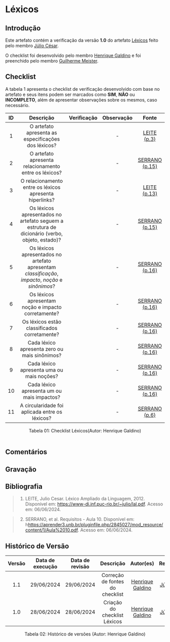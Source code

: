 # Léxicos

## Introdução

Este artefato contém a verificação da versão **1.0** do artefato [Léxicos](https://requisitos-de-software.github.io/2024.1-Consumidor.gov/Modelagem/lexicos/) feito pelo membro [Júlio César](https://github.com/Julio1099).

O checklist foi desenvolvido pelo membro [Henrique Galdino](https://github.com/hgaldino05) e foi preenchido pelo membro [Guilherme Meister](https://github.com/gmeister18).

## Checklist

A tabela 1 apresenta o checklist de verificação desenvolvido com base no artefato e seus itens podem ser marcados como **SIM**, **NÃO** ou **INCOMPLETO**, além de apresentar observações sobre os mesmos, caso necessário.

| ID | Descrição | Verificação | Observação | Fonte |
| :--: | :-----: | :---------: | :--------: | :----:|
| 1 | O artefato apresenta as especificações dos léxicos? |  | - | [LEITE (p.3)](https://raw.githubusercontent.com/Requisitos-de-Software/2024.1-Consumidor.gov/main/assets/img/fontes/henrique/Lexico-1.png) |
| 2 | O artefato apresenta relacionamento entre os léxicos? |  | - | [SERRANO (p.15)](https://raw.githubusercontent.com/Requisitos-de-Software/2024.1-Consumidor.gov/main/assets/img/fontes/henrique/Lexico-1-2-3.png) |
| 3 | O relacionamento entre os léxicos apresenta hiperlinks? |  | - | [LEITE (p.13)](https://raw.githubusercontent.com/Requisitos-de-Software/2024.1-Consumidor.gov/main/assets/img/fontes/henrique/Lexico-1-2-3.png) |
| 4 | Os léxicos apresentados no artefato seguem a estrutura de dicionário (verbo, objeto, estado)? |  | - |[SERRANO (p.15)](https://raw.githubusercontent.com/Requisitos-de-Software/2024.1-Consumidor.gov/main/assets/img/fontes/henrique/Lexico-4.png) |
| 5 | Os léxicos apresentados no artefato apresentam *classificação*, *impacto*, *noção* e *sinônimos*? |  | - | [SERRANO (p.16)](https://raw.githubusercontent.com/Requisitos-de-Software/2024.1-Consumidor.gov/main/assets/img/fontes/henrique/Lexico-5a10.png) |
| 6 | Os léxicos apresentam noção e impacto corretamente? |  | - | [SERRANO (p.16)](https://raw.githubusercontent.com/Requisitos-de-Software/2024.1-Consumidor.gov/main/assets/img/fontes/henrique/Lexico-5a10.png) |
| 7 | Os léxicos estão classificados corretamente? |  | - | [SERRANO (p.16)](https://raw.githubusercontent.com/Requisitos-de-Software/2024.1-Consumidor.gov/main/assets/img/fontes/henrique/Lexico-5a10.png) |
| 8 | Cada léxico apresenta zero ou mais sinônimos? |  | - | [SERRANO (p.16)](https://raw.githubusercontent.com/Requisitos-de-Software/2024.1-Consumidor.gov/main/assets/img/fontes/henrique/Lexico-5a10.png) |
| 9 | Cada léxico apresenta uma ou mais noções? |  | - | [SERRANO (p.16)](https://raw.githubusercontent.com/Requisitos-de-Software/2024.1-Consumidor.gov/main/assets/img/fontes/henrique/Lexico-5a10.png) |
| 10 | Cada léxico apresenta um ou mais impactos? |  | - | [SERRANO (p.16)](https://raw.githubusercontent.com/Requisitos-de-Software/2024.1-Consumidor.gov/main/assets/img/fontes/henrique/Lexico-5a10.png) |
| 11 | A circularidade foi aplicada entre os léxicos? |  | - | [SERRANO (p.6)](https://raw.githubusercontent.com/Requisitos-de-Software/2024.1-Consumidor.gov/main/assets/img/fontes/henrique/Lexico-11.png) |

<div align="center">
<figcaption align="center">Tabela 01: Checklist Léxicos(Autor: Henrique Galdino)</figcaption>
</div>
<br/>

## Comentários

## Gravação 

## Bibliografia

>  1. LEITE, Julio Cesar. Léxico Ampliado da Linguagem, 2012. Disponível em: <https://www-di.inf.puc-rio.br/~julio/lal.pdf>. Acesso em: 06/06/2024.

>  2. SERRANO, et al. Requisitos - Aula 10. Disponível em: h<https://aprender3.unb.br/pluginfile.php/2845027/mod_resource/content/1/Aula%2010.pdf>. Acesso em: 06/06/2024.

## Histórico de Versão

| Versão | Data de execução | Data de revisão |  Descrição                          | Autor(es)                                           | Revisor(es)                                           |
| :----: | :--------------: | :-------------: | :---------------------------------: | :-------------------------------------------------: | :---------------------------------------------------: |
| 1.1    | 29/06/2024       | 29/06/2024      | Correção de fontes do checklist   | [Henrique Galdino](https://github.com/hgaldino05)   | [Júlio César](https://github.com/Julio1099)         |
| 1.0    | 28/06/2024       | 28/06/2024      | Criação do checklist Léxicos   | [Henrique Galdino](https://github.com/hgaldino05)   | [Júlio César](https://github.com/Julio1099)         |

<div align="center">
<figcaption align="center">Tabela 02: Histórico de versões (Autor: Henrique Galdino)</figcaption>
</div>
<br/>